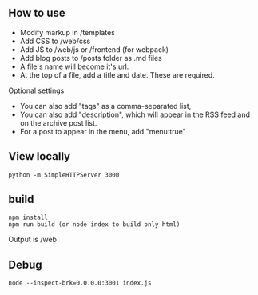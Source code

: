 
## How to use

- Modify markup in /templates
- Add CSS to /web/css
- Add JS to /web/js or /frontend (for webpack)
- Add blog posts to /posts folder as .md files
- A file's name will become it's url.
- At the top of a file, add a title and date. These are required. 

Optional settings

- You can also add "tags" as a comma-separated list, 
- You can also add "description", which will appear in the RSS feed and on the archive post list.
- For a post to appear in the menu, add "menu:true"

## View locally

    python -m SimpleHTTPServer 3000

## build

    npm install
    npm run build (or node index to build only html)

Output is /web

## Debug

    node --inspect-brk=0.0.0.0:3001 index.js
